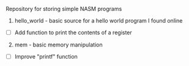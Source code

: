 Repository for storing simple NASM programs

1. hello_world - basic source for a hello world program I found online
 - [ ] Add function to print the contents of a register 

2. mem - basic memory manipulation
 - [ ] Improve "printf" function
